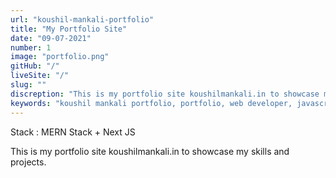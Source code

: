 ```yaml
---
url: "koushil-mankali-portfolio"
title: "My Portfolio Site"
date: "09-07-2021"
number: 1
image: "portfolio.png"
gitHub: "/"
liveSite: "/"
slug: ""
discreption: "This is my portfolio site koushilmankali.in to showcase my skills and projects."
keywords: "koushil mankali portfolio, portfolio, web developer, javascript developer, web engineer, koushil, koushil mankali"
---
```


Stack : MERN Stack + Next JS

This is my portfolio site koushilmankali.in to showcase my skills and projects.
